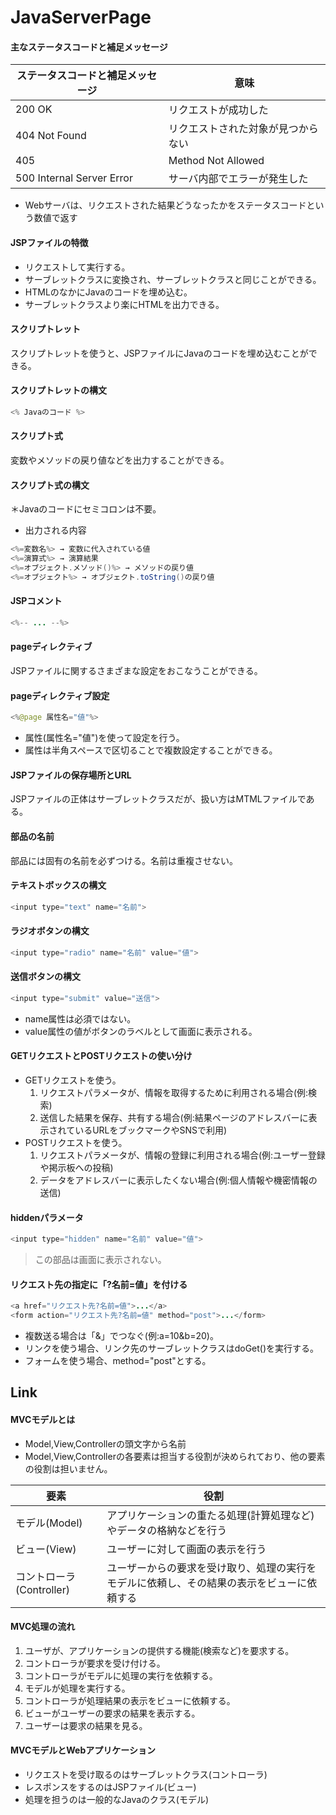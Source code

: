 # JavaServerPage
#### 主なステータスコードと補足メッセージ
ステータスコードと補足メッセージ|意味|
---|---|
200 OK| リクエストが成功した|
404 Not Found|リクエストされた対象が見つからない|
405| Method Not Allowed|リクエスト対象が、使用したリクエストメソッドを許可していない|
500 Internal Server Error|サーバ内部でエラーが発生した|
- Webサーバは、リクエストされた結果どうなったかをステータスコードという数値で返す
#### JSPファイルの特徴
- リクエストして実行する。
- サーブレットクラスに変換され、サーブレットクラスと同じことができる。
- HTMLのなかにJavaのコードを埋め込む。
- サーブレットクラスより楽にHTMLを出力できる。
#### スクリプトレット
スクリプトレットを使うと、JSPファイルにJavaのコードを埋め込むことができる。
#### スクリプトレットの構文
~~~java
<% Javaのコード %>
~~~
#### スクリプト式
変数やメソッドの戻り値などを出力することができる。
#### スクリプト式の構文
＊Javaのコードにセミコロンは不要。
- 出力される内容
~~~java
<%=変数名%> → 変数に代入されている値
<%=演算式%> → 演算結果
<%=オブジェクト.メソッド()%> → メソッドの戻り値
<%=オブジェクト%> → オブジェクト.toString()の戻り値
~~~
#### JSPコメント
~~~java
<%-- ... --%>
~~~
#### pageディレクティブ
JSPファイルに関するさまざまな設定をおこなうことができる。
#### pageディレクティブ設定
~~~java
<%@page 属性名="値"%>
~~~
- 属性(属性名="値")を使って設定を行う。
- 属性は半角スペースで区切ることで複数設定することができる。
#### JSPファイルの保存場所とURL
JSPファイルの正体はサーブレットクラスだが、扱い方はMTMLファイルである。
#### 部品の名前
部品には固有の名前を必ずつける。名前は重複させない。
#### テキストボックスの構文
~~~java
<input type="text" name="名前">
~~~
#### ラジオボタンの構文
~~~java
<input type="radio" name="名前" value="値">
~~~
#### 送信ボタンの構文
~~~java
<input type="submit" value="送信">
~~~
- name属性は必須ではない。
- value属性の値がボタンのラベルとして画面に表示される。
#### GETリクエストとPOSTリクエストの使い分け
- GETリクエストを使う。
	1. リクエストパラメータが、情報を取得するために利用される場合(例:検索)
	1. 送信した結果を保存、共有する場合(例:結果ページのアドレスバーに表示されているURLをブックマークやSNSで利用)
- POSTリクエストを使う。
	1. リクエストパラメータが、情報の登録に利用される場合(例:ユーザー登録や掲示板への投稿)
	1. データをアドレスバーに表示したくない場合(例:個人情報や機密情報の送信)
#### hiddenパラメータ
~~~java
<input type="hidden" name="名前" value="値">
~~~
> この部品は画面に表示されない。
#### リクエスト先の指定に「?名前=値」を付ける
~~~java
<a href="リクエスト先?名前=値">...</a>
<form action="リクエスト先?名前=値" method="post">...</form>
~~~
- 複数送る場合は「&」でつなぐ(例:a=10&b=20)。  
- リンクを使う場合、リンク先のサーブレットクラスはdoGet()を実行する。  
- フォームを使う場合、method="post"とする。
## Link
#### MVCモデルとは
- Model,View,Controllerの頭文字から名前
- Model,View,Controllerの各要素は担当する役割が決められており、他の要素の役割は担いません。

|要素|役割|
|---|---|
|モデル(Model)|アプリケーションの重たる処理(計算処理など)やデータの格納などを行う|
|ビュー(View)|ユーザーに対して画面の表示を行う|
|コントローラ(Controller)|ユーザーからの要求を受け取り、処理の実行をモデルに依頼し、その結果の表示をビューに依頼する|
#### MVC処理の流れ
1. ユーザが、アプリケーションの提供する機能(検索など)を要求する。
1. コントローラが要求を受け付ける。
1. コントローラがモデルに処理の実行を依頼する。
1. モデルが処理を実行する。
1. コントローラが処理結果の表示をビューに依頼する。
1. ビューがユーザーの要求の結果を表示する。
1. ユーザーは要求の結果を見る。
#### MVCモデルとWebアプリケーション
- リクエストを受け取るのはサーブレットクラス(コントローラ)
- レスポンスをするのはJSPファイル(ビュー)
- 処理を担うのは一般的なJavaのクラス(モデル)

